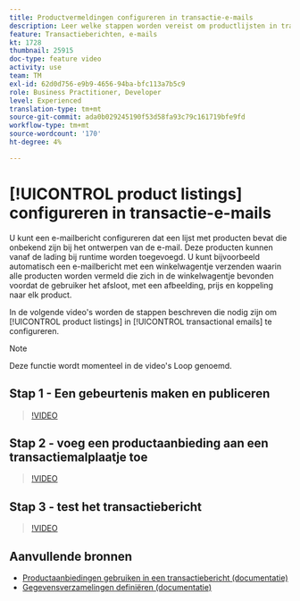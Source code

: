 ```yaml
---
title: Productvermeldingen configureren in transactie-e-mails
description: Leer welke stappen worden vereist om productlijsten in transactie-e-mails te vormen.
feature: Transactieberichten, e-mails
kt: 1728
thumbnail: 25915
doc-type: feature video
activity: use
team: TM
exl-id: 62d0d756-e9b9-4656-94ba-bfc113a7b5c9
role: Business Practitioner, Developer
level: Experienced
translation-type: tm+mt
source-git-commit: ada0b029245190f53d58fa93c79c161719bfe9fd
workflow-type: tm+mt
source-wordcount: '170'
ht-degree: 4%

---
```


# [!UICONTROL product listings] configureren in transactie-e-mails

U kunt een e-mailbericht configureren dat een lijst met producten bevat die onbekend zijn bij het ontwerpen van de e-mail. Deze producten kunnen vanaf de lading bij runtime worden toegevoegd. U kunt bijvoorbeeld automatisch een e-mailbericht met een winkelwagentje verzenden waarin alle producten worden vermeld die zich in de winkelwagentje bevonden voordat de gebruiker het afsloot, met een afbeelding, prijs en koppeling naar elk product.

In de volgende video&#39;s worden de stappen beschreven die nodig zijn om [!UICONTROL product listings] in [!UICONTROL transactional emails] te configureren.

>[!NOTE]
>
>Deze functie wordt momenteel in de video&#39;s Loop genoemd.

## Stap 1 - Een gebeurtenis maken en publiceren

>[!VIDEO](https://video.tv.adobe.com/v/25914?quality=12)

## Stap 2 - voeg een productaanbieding aan een transactiemalplaatje toe

>[!VIDEO](https://video.tv.adobe.com/v/25915?quality=12)

## Stap 3 - test het transactiebericht

>[!VIDEO](https://video.tv.adobe.com/v/25916?quality=12)

## Aanvullende bronnen

* [Productaanbiedingen gebruiken in een transactiebericht (documentatie)](https://docs.adobe.com/content/help/en/campaign-standard/using/communication-channels/transactional-messaging/event-transactional-messages.html#using-product-listings-in-a-transactional-message)
* [Gegevensverzamelingen definiëren (documentatie)](https://docs.adobe.com/content/help/en/campaign-standard/using/administrating/configuring-channels/configuring-transactional-messaging.html#defining-data-collections)
